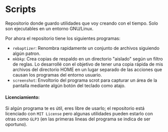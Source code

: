 # Scripts

Repositorio donde guardo utilidades que voy creando con el tiempo.
Solo son ejecutables en un entorno GNU/Linux.

Por ahora el repositorio tiene los siguientes programas:
- `rebaptizer`: Renombra rapidamente un conjunto de archivos siguiendo 
    algún patron.
- `mkbkp`: Crea copias de respaldo en un directorio "aislado" según un
    filtro de reglas. Lo desarrollé con el objetivo de tener una copia rápida
    de mis archivos del directorio HOME en un lugar separado de las acciones
    que causan los programas del entorno usuario.
- `screenshot`: Envoltorio del programa scrot para capturar un área de la
    pantalla mediante algún botón del teclado como atajo.

#### Licenciamiento:

Si algún programa te es útil, eres libre de usarlo; el repositorio está
licenciado con `MIT License` pero algunas utilidades pueden estarlo con otras
como `GLP3` (en las primeras lineas del programa se indica de ser oportuno).

